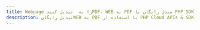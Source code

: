 ---title: Webpage را به  تبدیل کنیدPDF، WEB به PDF مبدل رایگان یا PHP SDKdescription: تبدیل رایگانWEB به PDF با استفاده از PHP Cloud APIs & SDK همچنین اسناد PDF را در Cloud ایجاد، ویرایش و رندر کنید.---